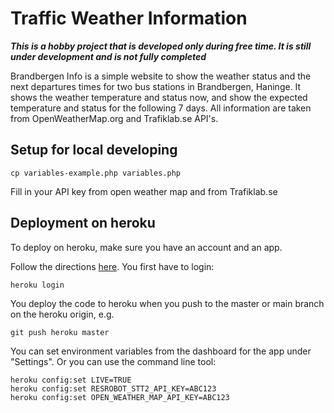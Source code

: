 # Traffic Weather Information

***This is a hobby project that is developed only during free time. It is still under development and is not fully completed***

Brandbergen Info is a simple website to show the weather status and the next departures times for two bus stations in Brandbergen, Haninge. It shows the weather temperature and status now, and show the expected temperature and status for the following 7 days. 
All information are taken from OpenWeatherMap.org and Trafiklab.se API's.

## Setup for local developing

```
cp variables-example.php variables.php
```

Fill in your API key from open weather map and from Trafiklab.se

## Deployment on heroku

To deploy on heroku, make sure you have an account and an app.

Follow the directions [here](https://dashboard.heroku.com/new-app). You first have to login:

```
heroku login
```

You deploy the code to heroku when you push to the master or main branch on the heroku origin, e.g.

```
git push heroku master
```

You can set environment variables from the dashboard for the app under "Settings".
Or you can use the command line tool:

```
heroku config:set LIVE=TRUE
heroku config:set RESROBOT_STT2_API_KEY=ABC123
heroku config:set OPEN_WEATHER_MAP_API_KEY=ABC123
```
